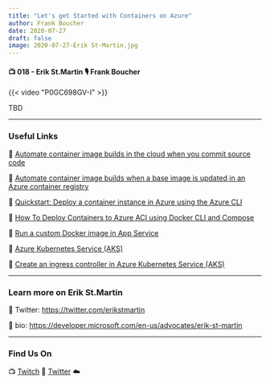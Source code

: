```yaml
---
title: "Let's get Started with Containers on Azure"
author: Frank Boucher
date: 2020-07-27
draft: false
image: 2020-07-27-Erik St-Martin.jpg
---
```


#### 📺 018 - Erik St.Martin 🎙️ Frank Boucher

<!--more-->

{{< video "P0GC698GV-I" >}}

TBD

---

### Useful Links

🔗 [Automate container image builds in the cloud when you commit source code](https://cda.ms/1tK)

🔗 [Automate container image builds when a base image is updated in an Azure container registry](https://cda.ms/1tL)

🔗 [Quickstart: Deploy a container instance in Azure using the Azure CLI](https://cda.ms/1tM)

🔗 [How To Deploy Containers to Azure ACI using Docker CLI and Compose](https://cda.ms/1tP)

🔗 [Run a custom Docker image in App Service](https://cda.ms/1tQ)

🔗 [Azure Kubernetes Service (AKS)](https://cda.ms/1tR)

🔗 [Create an ingress controller in Azure Kubernetes Service (AKS)](https://cda.ms/1tS)


---

### Learn more on Erik St.Martin

🔗 Twitter: https://twitter.com/erikstmartin

🔗 bio: https://developer.microsoft.com/en-us/advocates/erik-st-martin

---

### Find Us On

📺 [Twitch](https://www.twitch.tv/microsoftdeveloper)
🔗 [Twitter](https://twitter.com/fboucheros)
☁️
